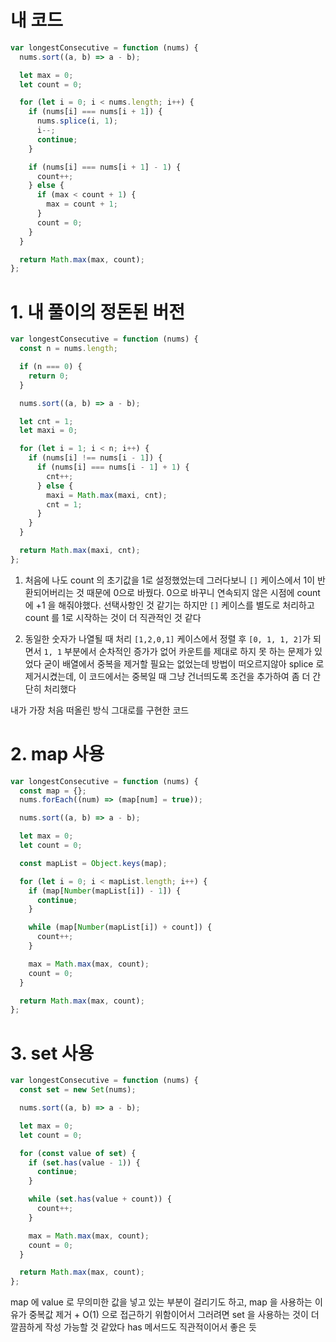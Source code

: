 # 내 코드

```js
var longestConsecutive = function (nums) {
  nums.sort((a, b) => a - b);

  let max = 0;
  let count = 0;

  for (let i = 0; i < nums.length; i++) {
    if (nums[i] === nums[i + 1]) {
      nums.splice(i, 1);
      i--;
      continue;
    }

    if (nums[i] === nums[i + 1] - 1) {
      count++;
    } else {
      if (max < count + 1) {
        max = count + 1;
      }
      count = 0;
    }
  }

  return Math.max(max, count);
};
```

# 1. 내 풀이의 정돈된 버전

```js
var longestConsecutive = function (nums) {
  const n = nums.length;

  if (n === 0) {
    return 0;
  }

  nums.sort((a, b) => a - b);

  let cnt = 1;
  let maxi = 0;

  for (let i = 1; i < n; i++) {
    if (nums[i] !== nums[i - 1]) {
      if (nums[i] === nums[i - 1] + 1) {
        cnt++;
      } else {
        maxi = Math.max(maxi, cnt);
        cnt = 1;
      }
    }
  }

  return Math.max(maxi, cnt);
};
```

1. 처음에 나도 count 의 초기값을 1로 설정했었는데
   그러다보니 `[]` 케이스에서 1이 반환되어버리는 것 때문에 0으로 바꿨다.
   0으로 바꾸니 연속되지 않은 시점에 count에 +1 을 해줘야했다.
   선택사항인 것 같기는 하지만 `[]` 케이스를 별도로 처리하고 count 를 1로 시작하는 것이 더 직관적인 것 같다

2. 동일한 숫자가 나열될 때 처리
   `[1,2,0,1]` 케이스에서 정렬 후 `[0, 1, 1, 2]`가 되면서
   `1, 1` 부분에서 순차적인 증가가 없어 카운트를 제대로 하지 못 하는 문제가 있었다
   굳이 배열에서 중복을 제거할 필요는 없었는데 방법이 떠오르지않아 splice 로 제거시켰는데,
   이 코드에서는 중복일 때 그냥 건너띄도록 조건을 추가하여 좀 더 간단히 처리했다

내가 가장 처음 떠올린 방식 그대로를 구현한 코드

# 2. map 사용

```js
var longestConsecutive = function (nums) {
  const map = {};
  nums.forEach((num) => (map[num] = true));

  nums.sort((a, b) => a - b);

  let max = 0;
  let count = 0;

  const mapList = Object.keys(map);

  for (let i = 0; i < mapList.length; i++) {
    if (map[Number(mapList[i]) - 1]) {
      continue;
    }

    while (map[Number(mapList[i]) + count]) {
      count++;
    }

    max = Math.max(max, count);
    count = 0;
  }

  return Math.max(max, count);
};
```

# 3. set 사용

```js
var longestConsecutive = function (nums) {
  const set = new Set(nums);

  nums.sort((a, b) => a - b);

  let max = 0;
  let count = 0;

  for (const value of set) {
    if (set.has(value - 1)) {
      continue;
    }

    while (set.has(value + count)) {
      count++;
    }

    max = Math.max(max, count);
    count = 0;
  }

  return Math.max(max, count);
};
```

map 에 value 로 무의미한 값을 넣고 있는 부분이 걸리기도 하고,
map 을 사용하는 이유가 중복값 제거 + O(1) 으로 접근하기 위함이어서
그러려면 set 을 사용하는 것이 더 깔끔하게 작성 가능할 것 같았다
has 메서드도 직관적이어서 좋은 듯
